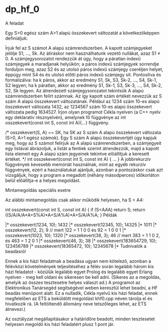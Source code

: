 # dp_hf_0
A feladat

Egy S>0 egész szám A>1 alapú összekevert változatát a következőképpen definiáljuk:

Írjuk fel az S számot A alapú számrendszerben. A kapott számjegyeket jelölje S1, ..., Sk. Az átíráskor nem használhatunk vezető nullákat, azaz S1 ≠ 0.
A számjegysorozatot rendezzük át úgy, hogy
a páratlan indexű számjegyek a maradjanak helyükön;
a páros indexű számjegyek sorrendje forduljon meg, azaz S2 és az utolsó páros indexű számjegy cseréljen helyet, éppúgy mint S4 és és utolsó előtti páros indexű számjegy sít.
Pontosítva és formalizálva:
ha k páros, akkor az eredmény S1, Sk, S3, Sk-2, ..., S4, Sk-1, S2 legyen;
ha k páratlan, akkor az eredmény S1, Sk-1, S3, Sk-3, ..., S4, Sk-2, S2, Sk legyen.
Az átrendezett számjegysorozatot tekintsük A alapú számrendszerben felírt számnak. Az így kapott szám értékét nevezzük az S szám A alapú összekevert változatának.
Például az 1234 szám 10-es alapú összekevert változata 1432, az 1234567 szám 10-es alapú összekevert változata pedig 1634527.
Írjon olyan programot Cékla nyelven (a C++ nyelv egy deklaratív résznyelvén), amelynek fő függvénye az int osszekevert(const int S, const int A){...} függvény.

/* osszekevert(S, A) == SK, ha SK az S szám A alapú összekevert
   változata (S>0, A>1 egész számok).
   Egy S szám A alapú összekevertjét úgy kapjuk meg, hogy az S számot felírjuk
   az A alapú számrendszerben, a számjegyeit egy listával ábrázoljuk, a
   listát a fentiek szerint átrendezzük, majd a kapott lista elemeit
   egy A alapú szám jegyeinek tekintve előállítjuk a keresett értéket.
*/
int osszekevert(const int S, const int A) {
  ...
}
A jobbrekurzív függvények kevesebb memóriát használnak, mint az egyéb rekurzív függvények, ezért a használatukat ajánljuk, azonban a pontozáskor csak azt vizsgáljuk, hogy a program a megadott (néhány másodperces) időkorláton belül előállítja-e a helyes megoldást.

Mintamegoldás speciális esetre

Az alábbi mintamegoldás csak akkor működik helyesen, ha S < A4:

int osszekevert(const int S, const int A) {
  if (S<A*A*A) return S;
  return ((S/A/A/A*A+S%A)*A+S/A%A)*A+S/A/A%A;
}
Példák

|* osszekevert(1234, 10);
1432
|* osszekevert(12345, 10);
14325
|*
1011
|* osszekevert(12, 2);
9                  // mert 122 = 1 1 0 0 és 92 = 1 0 0 1
|* osszekevert(1023, 10);
1320
|* osszekevert(38, 3);
46                 // mert 383 = 1 1 0 2, és 463 = 1 2 0 1
|* osszekevert(46, 3);
38
|* osszekevert(183654729, 10);
123456789
|* osszekevert(18365472, 10);
12345678
|*
Tudnivalók a beadásról

Ennek a kis házi feladatnak a beadása ugyan nem kötelező, azonban a félévközi követelmények teljesítéséhez a félév során legalább három kis házi feladatot - közülük legalább egyet Prolog és legalább egyet Erlang nyelven - meg kell oldani és sikeresen be kell adni. (Sikeres az a megoldás, amelyik az összes tesztesetre helyes választ ad.)
A programot az Elektronikus Tanársegéd segítségével weben keresztül lehet beadni, a HF beadás menüpont alatt. Ez a nulladik, Cékla nyelvű kis házi feladat, ennek megfelelően az ETS a beküldött megoldást khf0.cpp néven tárolja el és hivatkozik rá. (A feltöltendő állomány neve tetszőleges lehet, az ETS átnevezi.)

Az osztályzat megállapításakor a határidőre beadott, minden tesztesetet helyesen megoldó kis házi feladatért plusz 1 pont jár.
